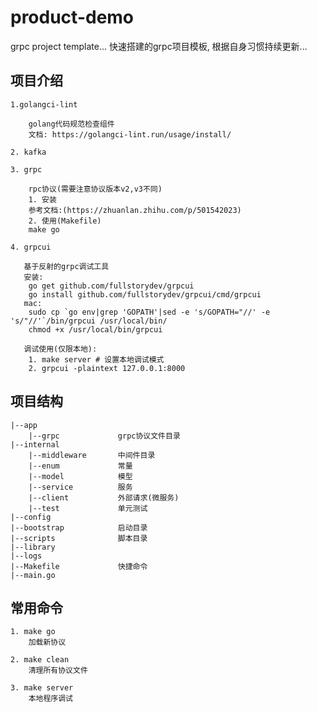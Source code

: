 # product-demo
grpc project template...
快速搭建的grpc项目模板, 根据自身习惯持续更新...

## 项目介绍
    
    1.golangci-lint
        
        golang代码规范检查组件
        文档: https://golangci-lint.run/usage/install/
        
    2. kafka
    
    3. grpc
    
        rpc协议(需要注意协议版本v2,v3不同)
        1. 安装
        参考文档:(https://zhuanlan.zhihu.com/p/501542023)
        2. 使用(Makefile)
        make go
        
    4. grpcui
    
       基于反射的grpc调试工具
       安装:
        go get github.com/fullstorydev/grpcui
        go install github.com/fullstorydev/grpcui/cmd/grpcui
       mac:
        sudo cp `go env|grep 'GOPATH'|sed -e 's/GOPATH="//' -e 's/"//'`/bin/grpcui /usr/local/bin/
        chmod +x /usr/local/bin/grpcui 
        
       调试使用(仅限本地):
        1. make server # 设置本地调试模式
        2. grpcui -plaintext 127.0.0.1:8000
    
## 项目结构

    |--app         
        |--grpc             grpc协议文件目录
    |--internal
        |--middleware       中间件目录
        |--enum             常量
        |--model            模型
        |--service          服务
        |--client           外部请求(微服务)
        |--test             单元测试
    |--config
    |--bootstrap            启动目录
    |--scripts              脚本目录
    |--library
    |--logs
    |--Makefile             快捷命令
    |--main.go

## 常用命令
    1. make go
        加载新协议

    2. make clean
        清理所有协议文件

    3. make server
        本地程序调试
